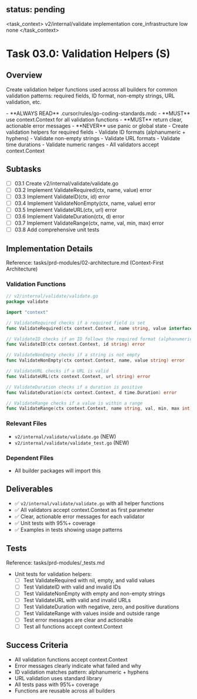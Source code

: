 ## status: pending

<task_context>
<domain>v2/internal/validate</domain>
<type>implementation</type>
<scope>core_infrastructure</scope>
<complexity>low</complexity>
<dependencies>none</dependencies>
</task_context>

# Task 03.0: Validation Helpers (S)

## Overview

Create validation helper functions used across all builders for common validation patterns: required fields, ID format, non-empty strings, URL validation, etc.

<critical>
- **ALWAYS READ** .cursor/rules/go-coding-standards.mdc
- **MUST** use context.Context for all validation functions
- **MUST** return clear, actionable error messages
- **NEVER** use panic or global state
</critical>

<requirements>
- Create validation helpers for required fields
- Validate ID formats (alphanumeric + hyphens)
- Validate non-empty strings
- Validate URL formats
- Validate time durations
- Validate numeric ranges
- All validators accept context.Context
</requirements>

## Subtasks

- [ ] 03.1 Create v2/internal/validate/validate.go
- [ ] 03.2 Implement ValidateRequired(ctx, name, value) error
- [ ] 03.3 Implement ValidateID(ctx, id) error
- [ ] 03.4 Implement ValidateNonEmpty(ctx, name, value) error
- [ ] 03.5 Implement ValidateURL(ctx, url) error
- [ ] 03.6 Implement ValidateDuration(ctx, d) error
- [ ] 03.7 Implement ValidateRange(ctx, name, val, min, max) error
- [ ] 03.8 Add comprehensive unit tests

## Implementation Details

Reference: tasks/prd-modules/02-architecture.md (Context-First Architecture)

### Validation Functions

```go
// v2/internal/validate/validate.go
package validate

import "context"

// ValidateRequired checks if a required field is set
func ValidateRequired(ctx context.Context, name string, value interface{}) error

// ValidateID checks if an ID follows the required format (alphanumeric + hyphens)
func ValidateID(ctx context.Context, id string) error

// ValidateNonEmpty checks if a string is not empty
func ValidateNonEmpty(ctx context.Context, name, value string) error

// ValidateURL checks if a URL is valid
func ValidateURL(ctx context.Context, url string) error

// ValidateDuration checks if a duration is positive
func ValidateDuration(ctx context.Context, d time.Duration) error

// ValidateRange checks if a value is within a range
func ValidateRange(ctx context.Context, name string, val, min, max int) error
```

### Relevant Files

- `v2/internal/validate/validate.go` (NEW)
- `v2/internal/validate/validate_test.go` (NEW)

### Dependent Files

- All builder packages will import this

## Deliverables

- ✅ `v2/internal/validate/validate.go` with all helper functions
- ✅ All validators accept context.Context as first parameter
- ✅ Clear, actionable error messages for each validator
- ✅ Unit tests with 95%+ coverage
- ✅ Examples in tests showing usage patterns

## Tests

Reference: tasks/prd-modules/_tests.md

- Unit tests for validation helpers:
  - [ ] Test ValidateRequired with nil, empty, and valid values
  - [ ] Test ValidateID with valid and invalid IDs
  - [ ] Test ValidateNonEmpty with empty and non-empty strings
  - [ ] Test ValidateURL with valid and invalid URLs
  - [ ] Test ValidateDuration with negative, zero, and positive durations
  - [ ] Test ValidateRange with values inside and outside range
  - [ ] Test error messages are clear and actionable
  - [ ] Test all functions accept context.Context

## Success Criteria

- All validation functions accept context.Context
- Error messages clearly indicate what failed and why
- ID validation matches pattern: alphanumeric + hyphens
- URL validation uses standard library
- All tests pass with 95%+ coverage
- Functions are reusable across all builders
